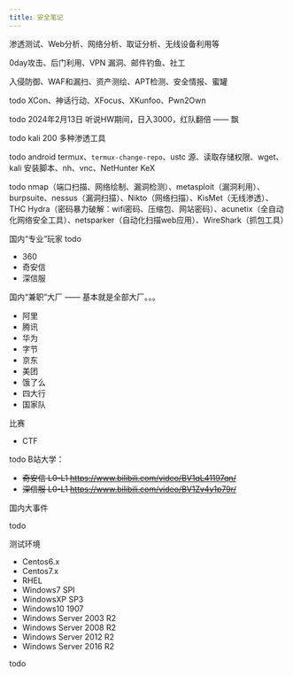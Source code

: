 ```yaml
---
title: 安全笔记
---
```


渗透测试、Web分析、网络分析、取证分析、无线设备利用等

0day攻击、后门利用、VPN 漏洞、邮件钓鱼、社工

入侵防御、WAF和漏扫、资产测绘、APT检测、安全情报、蜜罐

todo XCon、神话行动、XFocus、XKunfoo、Pwn2Own

todo 2024年2月13日 听说HW期间，日入3000，红队翻倍 —— 飘

todo kali 200 多种渗透工具

todo android termux、`termux-change-repo`、ustc 源、读取存储权限、wget、kali 安装脚本、nh、vnc、NetHunter KeX

todo nmap（端口扫描、网络绘制、漏洞检测）、metasploit（漏洞利用）、burpsuite、nessus（漏洞扫描）、Nikto（网络扫描）、KisMet（无线渗透）、THC Hydra（密码暴力破解：wifi密码、压缩包、网站密码）、acunetix（全自动化网络安全工具）、netsparker（自动化扫描web应用）、WireShark（抓包工具）

国内“专业”玩家 todo

+ 360
+ 奇安信
+ 深信服

国内“兼职”大厂 —— 基本就是全部大厂。。。

+ 阿里
+ 腾讯
+ 华为
+ 字节
+ 京东
+ 美团
+ 饿了么
+ 四大行
+ 国家队

比赛

+ CTF

todo B站大学：

+ ~~奇安信 L0-L1 https://www.bilibili.com/video/BV1qL41197qn/~~
+ ~~深信服 L0-L1 https://www.bilibili.com/video/BV1Zv4y1p79r/~~

国内大事件

todo

测试环境

+ Centos6.x
+ Centos7.x
+ RHEL
+ Windows7 SPI
+ WindowsXP SP3
+ Windows10 1907
+ Windows Server 2003 R2
+ Windows Server 2008 R2
+ Windows Server 2012 R2
+ Windows Server 2016 R2

todo
